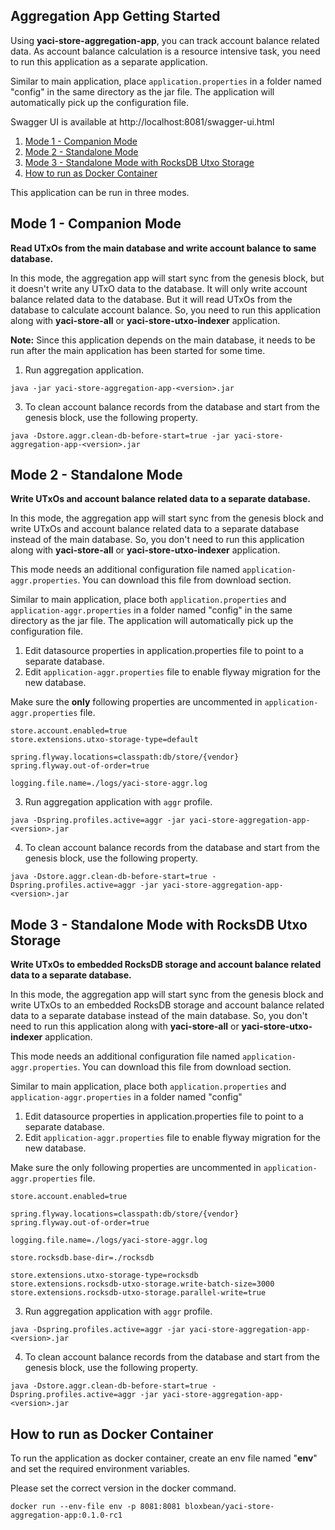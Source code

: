 ## Aggregation App Getting Started

Using **yaci-store-aggregation-app**, you can track account balance related data. As account balance calculation is a resource intensive task, 
you need to run this application as a separate application.

Similar to main application, place  ``application.properties`` in a folder named "config"
in the same directory as the jar file. The application will automatically pick up the configuration file.

Swagger UI is available at http://localhost:8081/swagger-ui.html

1. [Mode 1 - Companion Mode](#mode1)
2. [Mode 2 - Standalone Mode](#mode2)
3. [Mode 3 - Standalone Mode with RocksDB Utxo Storage](#mode3)
4. [How to run as Docker Container](#docker)

This application can be run in three modes.

## Mode 1 - Companion Mode <a id="mode1"></a>

**Read UTxOs from the main database and write account balance to same database.**

In this mode, the aggregation app will start sync from the genesis block, but it doesn't write any UTxO data to the database.
It will only write account balance related data to the database. But it will read UTxOs from the database to calculate account balance.
So, you need to run this application along with **yaci-store-all** or **yaci-store-utxo-indexer** application.

**Note:** Since this application depends on the main database, it needs to be run after the main application has been started for some time.

1. Run aggregation application.

```
java -jar yaci-store-aggregation-app-<version>.jar
```

3. To clean account balance records from the database and start from the genesis block, use the following property.

```
java -Dstore.aggr.clean-db-before-start=true -jar yaci-store-aggregation-app-<version>.jar
```

## Mode 2 - Standalone Mode <a id="mode2"></a>

**Write UTxOs and account balance related data to a separate database.**

In this mode, the aggregation app will start sync from the genesis block and write UTxOs and account balance related data 
to a separate database instead of the main database. So, you don't need to run this application along with **yaci-store-all** or **yaci-store-utxo-indexer** application.

This mode needs an additional configuration file named ``application-aggr.properties``. You can download this
file from download section.

Similar to main application, place both  ``application.properties`` and ``application-aggr.properties`` in a folder named "config"
in the same directory as the jar file. The application will automatically pick up the configuration file.

1. Edit datasource properties in application.properties file to point to a separate database.
2. Edit ``application-aggr.properties`` file to enable flyway migration for the new database.

Make sure the **only** following properties are uncommented in ``application-aggr.properties`` file.

```
store.account.enabled=true
store.extensions.utxo-storage-type=default

spring.flyway.locations=classpath:db/store/{vendor}
spring.flyway.out-of-order=true

logging.file.name=./logs/yaci-store-aggr.log
```

3. Run aggregation application with ``aggr`` profile.

```
java -Dspring.profiles.active=aggr -jar yaci-store-aggregation-app-<version>.jar
```

4. To clean account balance records from the database and start from the genesis block, use the following property.

```
java -Dstore.aggr.clean-db-before-start=true -Dspring.profiles.active=aggr -jar yaci-store-aggregation-app-<version>.jar
```

## Mode 3 - Standalone Mode with RocksDB Utxo Storage <a id="mode3"></a>

**Write UTxOs to embedded RocksDB storage and account balance related data to a separate database.**

In this mode, the aggregation app will start sync from the genesis block and write UTxOs to an embedded RocksDB storage
and account balance related data to a separate database instead of the main database. So, you don't need to run this application along with **yaci-store-all** or **yaci-store-utxo-indexer** application.

This mode needs an additional configuration file named ``application-aggr.properties``. You can download this
file from download section.

Similar to main application, place both  ``application.properties`` and ``application-aggr.properties`` in a folder named "config"

1. Edit datasource properties in application.properties file to point to a separate database.
2. Edit ``application-aggr.properties`` file to enable flyway migration for the new database.

Make sure the only following properties are uncommented in ``application-aggr.properties`` file.

```
store.account.enabled=true

spring.flyway.locations=classpath:db/store/{vendor}
spring.flyway.out-of-order=true

logging.file.name=./logs/yaci-store-aggr.log

store.rocksdb.base-dir=./rocksdb

store.extensions.utxo-storage-type=rocksdb
store.extensions.rocksdb-utxo-storage.write-batch-size=3000
store.extensions.rocksdb-utxo-storage.parallel-write=true
```

3. Run aggregation application with ``aggr`` profile.

```
java -Dspring.profiles.active=aggr -jar yaci-store-aggregation-app-<version>.jar
```

4. To clean account balance records from the database and start from the genesis block, use the following property.

```
java -Dstore.aggr.clean-db-before-start=true -Dspring.profiles.active=aggr -jar yaci-store-aggregation-app-<version>.jar
```

## How to run as Docker Container <a id="docker"></a>

To run the application as docker container, create an env file named "**env**" and set the required environment variables.

Please set the correct version in the docker command.

```
docker run --env-file env -p 8081:8081 bloxbean/yaci-store-aggregation-app:0.1.0-rc1
```
